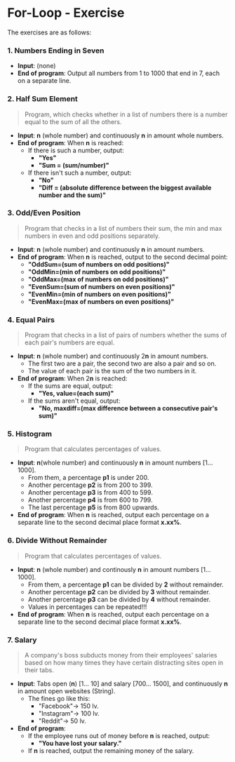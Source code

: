 # For-Loop - Exercise

The exercises are as follows:

### 1. Numbers Ending in Seven
  - **Input**: (none)
  - **End of program**: Output all numbers from 1 to 1000 that end in 7, each on a separate line.

### 2. Half Sum Element
> Program, which checks whether in a list of numbers there is a number equal to the sum of all the others.
  - **Input**: **n** (whole number) and continuously **n** in amount whole numbers.
  - **End of program**: When **n** is reached:
    - If there is such a number, output:
      - **"Yes"**
      - **"Sum = (sum/number)"**
    - If there isn't such a number, output:
      - **"No"**
      - **"Diff = (absolute difference between the biggest available number and the sum)"**
  
### 3. Odd/Even Position
> Program that checks in a list of numbers their sum, the min and max numbers in even and odd positions separately.
  - **Input**: **n** (whole number) and continuously **n** in amount numbers.
  - **End of program**: When **n** is reached, output to the second decimal point:
      - **"OddSum=(sum of numbers on odd positions)"**
      - **"OddMin=(min of numbers on odd positions)"**
      - **"OddMax=(max of numbers on odd positions)"**
      - **"EvenSum=(sum of numbers on even positions)"**
      - **"EvenMin=(min of numbers on even positions)"**
      - **"EvenMax=(max of numbers on even positions)"**
  
### 4. Equal Pairs
> Program that checks in a list of pairs of numbers whether the sums of each pair's numbers are equal.
  - **Input**: **n** (whole number) and continuously 2**n** in amount numbers.
    - The first two are a pair, the second two are also a pair and so on.
    - The value of each pair is the sum of the two numbers in it.
  - **End of program**: When 2**n** is reached:
    - If the sums are equal, output:
      - **"Yes, value=(each sum)"**
    - If the sums aren't equal, output:
      - **"No, maxdiff=(max difference between a consecutive pair's sum)"**
  
### 5. Histogram
> Program that calculates percentages of values.
  - **Input**: **n**(whole number) and continuously **n** in amount numbers [1... 1000].
    - From them, a percentage **p1** is under 200.
    - Another percentage **p2** is from 200 to 399.
    - Another percentage **p3** is from 400 to 599.
    - Another percentage **p4** is from 600 to 799.
    - The last percentage **p5** is from 800 upwards.
  - **End of program**: When **n** is reached, output each percentage on a separate line to the second decimal place format **x.xx%**.
  
### 6. Divide Without Remainder
> Program that calculates percentages of values.
  - **Input**: **n** (whole number) and continously **n** in amount numbers [1... 1000].
    - From them, a percentage **p1** can be divided by **2** without remainder.
    - Another percentage **p2** can be divided by **3** without remainder.
    - Another percentage **p3** can be divided by **4** without remainder.
    - Values in percentages can be repeated!!!
  - **End of program**: When **n** is reached, output each percentage on a separate line to the second decimal place format **x.xx%**. 
  
### 7. Salary
> A company's boss subducts money from their employees' salaries based on how many times they have certain distracting sites open in their tabs.
  - **Input**: Tabs open (**n**) [1... 10] and salary [700... 1500], and continuously **n** in amount open websites (String).
    - The fines go like this:
      - "Facebook"-> 150 lv.
      - "Instagram"-> 100 lv.
      - "Reddit"-> 50 lv.
  - **End of program**:
    - If the employee runs out of money before **n** is reached, output:
      - **"You have lost your salary."**
    - If **n** is reached, output the remaining money of the salary.
